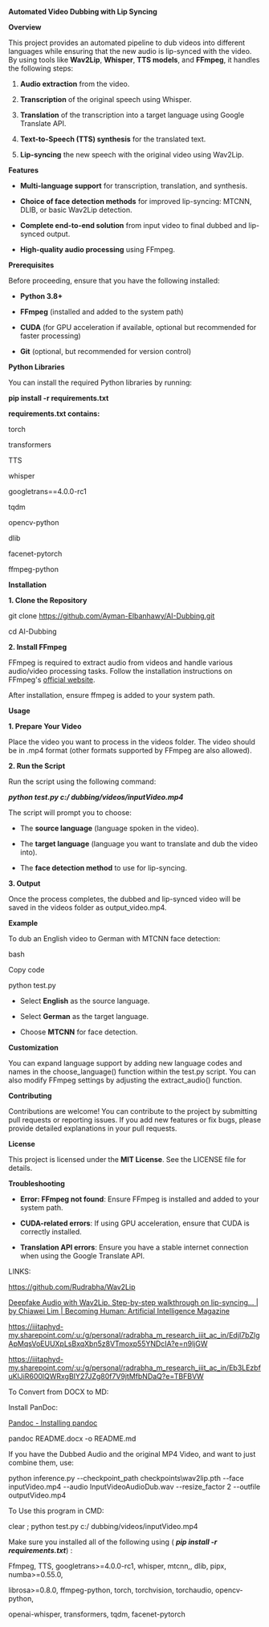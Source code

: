 **Automated Video Dubbing with Lip Syncing**

**Overview**

This project provides an automated pipeline to dub videos into different
languages while ensuring that the new audio is lip-synced with the
video. By using tools like **Wav2Lip**, **Whisper**, **TTS models**, and
**FFmpeg**, it handles the following steps:

1.  **Audio extraction** from the video.

2.  **Transcription** of the original speech using Whisper.

3.  **Translation** of the transcription into a target language using
    Google Translate API.

4.  **Text-to-Speech (TTS) synthesis** for the translated text.

5.  **Lip-syncing** the new speech with the original video using
    Wav2Lip.

**Features**

-   **Multi-language support** for transcription, translation, and
    synthesis.

-   **Choice of face detection methods** for improved lip-syncing:
    MTCNN, DLIB, or basic Wav2Lip detection.

-   **Complete end-to-end solution** from input video to final dubbed
    and lip-synced output.

-   **High-quality audio processing** using FFmpeg.

**Prerequisites**

Before proceeding, ensure that you have the following installed:

-   **Python 3.8+**

-   **FFmpeg** (installed and added to the system path)

-   **CUDA** (for GPU acceleration if available, optional but
    recommended for faster processing)

-   **Git** (optional, but recommended for version control)

**Python Libraries**

You can install the required Python libraries by running:

**pip install -r requirements.txt**

**requirements.txt contains:**

torch

transformers

TTS

whisper

googletrans==4.0.0-rc1

tqdm

opencv-python

dlib

facenet-pytorch

ffmpeg-python

**Installation**

**1. Clone the Repository**

git clone https://github.com/Ayman-Elbanhawy/AI-Dubbing.git

cd AI-Dubbing

**2. Install FFmpeg**

FFmpeg is required to extract audio from videos and handle various
audio/video processing tasks. Follow the installation instructions on
FFmpeg\'s [official website](https://ffmpeg.org/download.html).

After installation, ensure ffmpeg is added to your system path.

**Usage**

**1. Prepare Your Video**

Place the video you want to process in the videos folder. The video
should be in .mp4 format (other formats supported by FFmpeg are also
allowed).

**2. Run the Script**

Run the script using the following command:

***python test.py c:/ dubbing/videos/inputVideo.mp4***

The script will prompt you to choose:

-   The **source language** (language spoken in the video).

-   The **target language** (language you want to translate and dub the
    video into).

-   The **face detection method** to use for lip-syncing.

**3. Output**

Once the process completes, the dubbed and lip-synced video will be
saved in the videos folder as output_video.mp4.

**Example**

To dub an English video to German with MTCNN face detection:

bash

Copy code

python test.py

-   Select **English** as the source language.

-   Select **German** as the target language.

-   Choose **MTCNN** for face detection.

**Customization**

You can expand language support by adding new language codes and names
in the choose_language() function within the test.py script. You can
also modify FFmpeg settings by adjusting the extract_audio() function.

**Contributing**

Contributions are welcome! You can contribute to the project by
submitting pull requests or reporting issues. If you add new features or
fix bugs, please provide detailed explanations in your pull requests.

**License**

This project is licensed under the **MIT License**. See the LICENSE file
for details.

**Troubleshooting**

-   **Error: FFmpeg not found**: Ensure FFmpeg is installed and added to
    your system path.

-   **CUDA-related errors**: If using GPU acceleration, ensure that CUDA
    is correctly installed.

-   **Translation API errors**: Ensure you have a stable internet
    connection when using the Google Translate API.

LINKS:

<https://github.com/Rudrabha/Wav2Lip>

[Deepfake Audio with Wav2Lip. Step-by-step walkthrough on lip-syncing...
\| by Chiawei Lim \| Becoming Human: Artificial Intelligence
Magazine](https://becominghuman.ai/deepfake-audio-with-wav2lip-263f0f0e84bc)

<https://iiitaphyd-my.sharepoint.com/:u:/g/personal/radrabha_m_research_iiit_ac_in/EdjI7bZlgApMqsVoEUUXpLsBxqXbn5z8VTmoxp55YNDcIA?e=n9ljGW>

<https://iiitaphyd-my.sharepoint.com/:u:/g/personal/radrabha_m_research_iiit_ac_in/Eb3LEzbfuKlJiR600lQWRxgBIY27JZg80f7V9jtMfbNDaQ?e=TBFBVW>

To Convert from DOCX to MD:

Install PanDoc:

[Pandoc - Installing pandoc](https://pandoc.org/installing.html)

pandoc README.docx -o README.md

If you have the Dubbed Audio and the original MP4 Video, and want to
just combine them, use:

python inference.py \--checkpoint_path checkpoints\\wav2lip.pth \--face
inputVideo.mp4 \--audio InputVideoAudioDub.wav \--resize_factor 2
\--outfile outputVideo.mp4

To Use this program in CMD:

clear ; python test.py c:/ dubbing/videos/inputVideo.mp4

Make sure you installed all of the following using ( ***pip install -r
requirements.txt***) :

Ffmpeg, TTS, googletrans\>=4.0.0-rc1, whisper, mtcnn,, dlib, pipx,
numba\>=0.55.0,

librosa\>=0.8.0, ffmpeg-python, torch, torchvision, torchaudio,
opencv-python,

openai-whisper, transformers, tqdm, facenet-pytorch
